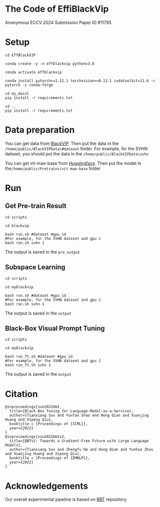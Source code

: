 # The Code of EffiBlackVip 
Anonymous ECCV 2024 Submission Paper ID #11795

# Setup
```
cd EffBlackVIP

conda create -y -n effblackvip python=3.8

conda activate effblackvip

conda install pytorch==1.12.1 torchvision==0.13.1 cudatoolkit=11.6 -c pytorch -c conda-forge

cd my_dassl
pip install -r requirements.txt

cd ..
pip install -r requirements.txt
```

# Data preparation
You can get data from [BlackVIP](https://github.com/changdaeoh/BlackVIP). Then put the data in the `/home/public/BlackVIPData\#dataset` folder. For example, for the SVHN dataset, you should put the data in the `/home/public/BlackVIPData\svhn`

You can get vit-mae-base from [Huggingface](https://huggingface.co/facebook/vit-mae-base). Then put the model in the`/home/public/Pretrains/vit-mae-base` folder

# Run
## Get Pre-train Result
```
cd scripts

cd blackvip

bash run.sh #dataset #gpu_id
#For example, for the SVHN dataset and gpu 1
bash run.sh svhn 1
```
The output is saved in the `pre_output`
## Subspace Learning
```
cd scripts

cd myblackvip

bash run.sh #dataset #gpu_id
#For example, for the SVHN dataset and gpu 1
bash run.sh svhn 1
```
The output is saved in the `output`
## Black-Box Visual Prompt Tuning
```
cd scripts

cd myblackvip

bash run_ft.sh #dataset #gpu_id
#For example, for the SVHN dataset and gpu 1
bash run_ft.sh svhn 1
```
The output is saved in the `output`
# Citation
```
@inproceedings{sun2022bbt,
  title={Black-Box Tuning for Language-Model-as-a-Service}, 
  author={Tianxiang Sun and Yunfan Shao and Hong Qian and Xuanjing Huang and Xipeng Qiu},
  booktitle = {Proceedings of {ICML}},
  year={2022}
}
@inproceedings{sun2022bbtv2,
  title={BBTv2: Towards a Gradient-Free Future with Large Language Models},
  author={Tianxiang Sun and Zhengfu He and Hong Qian and Yunhua Zhou and Xuanjing Huang and Xipeng Qiu},
  booktitle = {Proceedings of {EMNLP}},
  year={2022}
}
```
# Acknowledgements 
Our overall experimental pipeline is based on [BBT](https://github.com/txsun1997/Black-Box-Tuning) repository.

